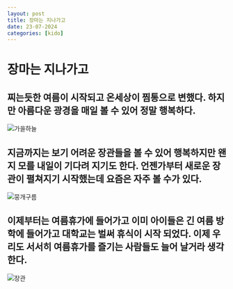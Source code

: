 ```yaml
---
layout: post
title: 장마는 지나가고
date: 23-07-2024
categories: [kido]
---
```





# 장마는 지나가고
## 찌는듯한 여름이 시작되고 온세상이 찜통으로 변했다.  하지만 아름다운 광경을 매일 볼 수 있어 정말 행복하다.
![가을하늘](_res/20240722_144125.jpg)
## 지금까지는 보기 어려운 장관들을 볼 수 있어 행복하지만 왠지 모를 내일이 기다려 지기도 한다. 언젠가부터 새로운 장관이 펼쳐지기 시작했는데 요즘은 자주 볼 수가 있다.
![뭉개구름](_res/20240722_094631.jpg)
## 이제부터는 여름휴가에 들어가고 이미 아이들은 긴 여름 방학에 들어가고 대학교는 벌써 휴식이 시작 되었다. 이제 우리도 서서히 여름휴가를 즐기는 사람들도 늘어 날거라 생각한다.
![장관](_res/20240722_133040.jpg)
